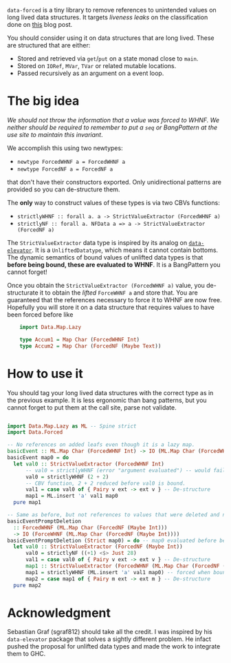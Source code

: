 `data-forced` is a tiny library to remove references to unintended values on
long lived data structures. It targets _liveness leaks_ on the
classification done on
[this](https://epicandmonicisnotiso.blogspot.com/2023/04/how-to-avoid-correctness-space-leaks-on.html#orgbb37ed8)
blog post.

You should consider using it on data structures that are long lived. These
are structured that are either:

- Stored and retrieved via `get`/`put` on a state monad close to `main`.
- Stored on  `IORef`, `MVar`, `TVar` or related mutable locations.
- Passed recursively as an argument on a event loop.

# The big idea

*We should not throw the information that a value was forced to WHNF. We neither
should be required to remember to put a `seq` or BangPattern at the use
site to maintain this invariant*.

We accomplish this using two newtypes:

- `newtype ForcedWHNF a = ForcedWHNF a`
- `newtype ForcedNF a = ForcedNF a`

that don't have their constructors exported. Only unidirectional patterns
are provided so you can de-structure them.

The **only** way to construct values of these types is via two CBVs
functions:

- `strictlyWHNF :: forall a. a -> StrictValueExtractor (ForcedWHNF a)`
- `strictlyNF :: forall a. NFData a => a -> StrictValueExtractor (ForcedNF a)`

The `StrictValueExtractor` data type is inspired by its analog on
[`data-elevator`](https://hackage.haskell.org/package/data-elevator). It is
a `UnliftedDatatype`, which means it cannot contain bottoms. The dynamic
semantics of bound values of unlifted data types is that **before being
bound, these are evaluated to WHNF**. It is a BangPattern you cannot forget!

Once you obtain the `StrictValueExtractor (ForcedWHNF a)` value, you
de-structurate it to obtain the *lifted* `ForceWHNF a` and store that. You
are guaranteed that the references necessary to force it to WHNF are now
free. Hopefully you will store it on a data structure that requires values
to have been forced before like

``` haskell
    import Data.Map.Lazy

    type Accum1 = Map Char (ForcedWHNF Int)
    type Accum2 = Map Char (ForcedNF (Maybe Text))
```

# How to use it

You should tag your long lived data structures with the correct type as in
the previous example. It is less ergonomic than bang patterns, but you
cannot forget to put them at the call site, parse not validate.

``` haskell

import Data.Map.Lazy as ML -- Spine strict
import Data.Forced

-- No references on added leafs even though it is a lazy map.
basicEvent :: ML.Map Char (ForcedWHNF Int) -> IO (ML.Map Char (ForcedWHNF Int))
basicEvent map0 = do
  let val0 :: StrictValueExtractor (ForcedWHNF Int)
      -- val0 = strictlyWHNF (error "argument evaluated") -- would fail
      val0 = strictlyWHNF (2 + 2)
      -- CBV function, 2 + 2 reduced before val0 is bound.
      val1 = case val0 of { Pairy v ext -> ext v } -- De-structure
      map1 = ML.insert 'a' val1 map0
  pure map1

-- Same as before, but not references to values that were deleted and not forced.
basicEventPromptDeletion
  :: ForcedWHNF (ML.Map Char (ForcedNF (Maybe Int)))
  -> IO (ForceWHNF (ML.Map Char (ForcedNF (Maybe Int))))
basicEventPromptDeletion (Strict map0) = do -- map0 evaluated before being bound.
  let val0 :: StrictValueExtractor (ForcedNF (Maybe Int))
      val0 = strictlyNF ((+1) <$> Just 28)
      val1 = case val0 of { Pairy v ext -> ext v } -- De-structure
      map1 :: StrictValueExtractor (ForcedWHNF (ML.Map Char (ForcedNF (Maybe Int))))
      map1 = strictlyWHNF (ML.insert 'a' val1 map0) -- forced when bound as map1
      map2 = case map1 of { Pairy m ext -> ext m } -- De-structure
  pure map2
```

# Acknowledgment

Sebastian Graf (sgraf812) should take all the credit. I was inspired by his
`data-elevator` package that solves a sightly different problem. He infact
pushed the proposal for unlifted data types and made the work to integrate
them to GHC.
